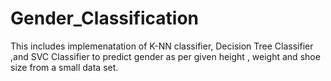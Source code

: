 # Gender_Classification
This includes implemenatation of K-NN classifier, Decision Tree Classifier ,and SVC Classifier to predict gender as per given
height , weight and shoe size from a small data set.
